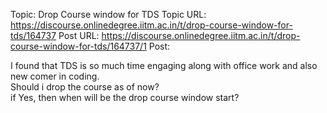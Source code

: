 Topic: Drop Course window for TDS
Topic URL: https://discourse.onlinedegree.iitm.ac.in/t/drop-course-window-for-tds/164737
Post URL: https://discourse.onlinedegree.iitm.ac.in/t/drop-course-window-for-tds/164737/1
Post: <p>I found that TDS is so much time engaging along with office work and also new comer in coding.<br>
Should i drop the course as of now?<br>
if Yes, then when will be the drop course window start?</p>
